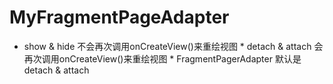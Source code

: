 # MyFragmentPageAdapter
 * show &amp; hide 不会再次调用onCreateView()来重绘视图  * detach &amp; attach 会再次调用onCreateView()来重绘视图  * FragmentPagerAdapter 默认是 detach &amp; attach
